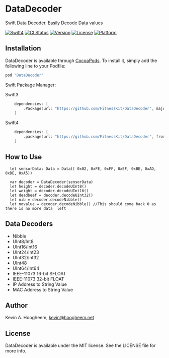 # DataDecoder
Swift Data Decoder.  Easily Decode Data values

[![Swift4](https://img.shields.io/badge/swift4-compatible-4BC51D.svg?style=flat)](https://developer.apple.com/swift)
[![CI Status](http://img.shields.io/travis/FitnessKit/DataDecoder.svg?style=flat)](https://travis-ci.org/FitnessKit/DataDecoder)
[![Version](https://img.shields.io/cocoapods/v/DataDecoder.svg?style=flat)](http://cocoapods.org/pods/DataDecoder)
[![License](https://img.shields.io/cocoapods/l/DataDecoder.svg?style=flat)](http://cocoapods.org/pods/DataDecoder)
[![Platform](https://img.shields.io/cocoapods/p/DataDecoder.svg?style=flat)](http://cocoapods.org/pods/DataDecoder)

## Installation

DataDecoder is available through [CocoaPods](http://cocoapods.org). To install
it, simply add the following line to your Podfile:

```ruby
pod "DataDecoder"
```

Swift Package Manager:

Swift3
```swift
    dependencies: [
        .Package(url: "https://github.com/FitnessKit/DataDecoder", majorVersion: 0)
    ]
```
Swift4
```swift
    dependencies: [
        .package(url: "https://github.com/FitnessKit/DataDecoder", from: "4.0.3"),
    ]
```

## How to Use ##

~~~
  let sensorData: Data = Data([ 0x02, 0xFE, 0xFF, 0xEF, 0xBE, 0xAD, 0xDE, 0xA5])

  var decoder = DataDecoder(sensorData)
  let height = decoder.decodeUInt8()
  let weight = decoder.decodeUInt16()
  let deadbeef = decoder.decodeUInt32()
  let nib = decoder.decodeNibble()
  let novalue = decoder.decodeNibble() //This should come back 0 as there is no more data  left
  ~~~

## Data Decoders ##

* Nibble
* UInt8/Int8
* UInt16/Int16
* UInt24/Int23
* UInt32/Int32
* UInt48
* UInt64/Int64
* IEEE-11073 16-bit SFLOAT
* IEEE-11073 32-bit FLOAT
* IP Address to String Value
* MAC Address to String Value

## Author

Kevin A. Hoogheem, kevin@hoogheem.net

## License

DataDecoder is available under the MIT license. See the LICENSE file for more info.

